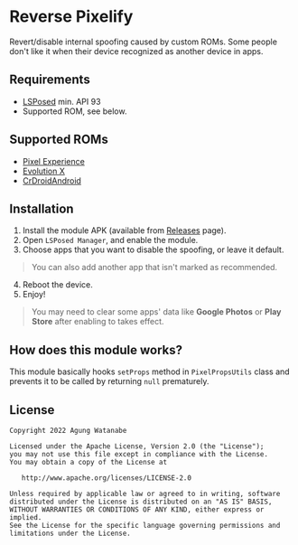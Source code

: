 # Reverse Pixelify
Revert/disable internal spoofing caused by custom ROMs. Some people don't like it when their device recognized as another device in apps.

## Requirements
- [LSPosed](https://github.com/LSPosed/LSPosed) min. API 93
- Supported ROM, see below.

## Supported ROMs
- [Pixel Experience](https://github.com/PixelExperience/frameworks_base/blob/thirteen/core/java/com/android/internal/util/custom/PixelPropsUtils.java)
- [Evolution X](https://github.com/Evolution-X/frameworks_base/blob/tiramisu/core/java/com/android/internal/util/evolution/PixelPropsUtils.java)
- [CrDroidAndroid](https://github.com/crdroidandroid/android_frameworks_base/blob/13.0/core/java/com/android/internal/util/crdroid/PixelPropsUtils.java)

## Installation
1. Install the module APK (available from [Releases](https://github.com/uragiristereo/Reverse_Pixelify/releases) page).
2. Open `LSPosed Manager`, and enable the module.
3. Choose apps that you want to disable the spoofing, or leave it default.
> You can also add another app that isn't marked as recommended.
4. Reboot the device.
5. Enjoy!
> You may need to clear some apps' data like **Google Photos** or **Play Store** after enabling to takes effect.

## How does this module works?
This module basically hooks `setProps` method in `PixelPropsUtils` class and prevents it to be called by returning `null` prematurely.

## License
    Copyright 2022 Agung Watanabe

    Licensed under the Apache License, Version 2.0 (the "License");
    you may not use this file except in compliance with the License.
    You may obtain a copy of the License at

       http://www.apache.org/licenses/LICENSE-2.0

    Unless required by applicable law or agreed to in writing, software
    distributed under the License is distributed on an "AS IS" BASIS,
    WITHOUT WARRANTIES OR CONDITIONS OF ANY KIND, either express or implied.
    See the License for the specific language governing permissions and
    limitations under the License.
